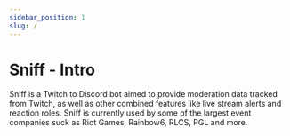 ```yaml
---
sidebar_position: 1
slug: /
---
```


# Sniff - Intro

Sniff is a Twitch to Discord bot aimed to provide moderation data tracked from Twitch, as well as other combined features like live stream alerts and reaction roles. Sniff is currently used by some of the largest event companies suck as Riot Games, Rainbow6, RLCS, PGL and more. 
